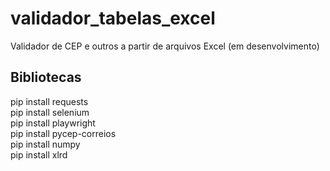 # validador_tabelas_excel
Validador de CEP e outros a partir de arquivos Excel (em desenvolvimento)


## Bibliotecas

pip install requests <br>
pip install selenium <br>
pip install playwright <br>
pip install pycep-correios <br>
pip install numpy <br>
pip install xlrd <br>


